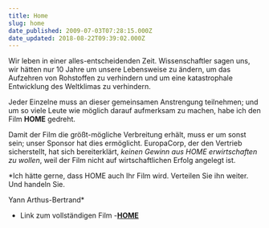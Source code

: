 ```yaml
---
title: Home
slug: home
date_published: 2009-07-03T07:28:15.000Z
date_updated: 2018-08-22T09:39:02.000Z
---
```


Wir leben in einer alles-entscheidenden Zeit. Wissenschaftler sagen uns, wir hätten nur 10 Jahre um unsere Lebensweise zu ändern, um das Aufzehren von Rohstoffen zu verhindern und um eine katastrophale Entwicklung des Weltklimas zu verhindern.

Jeder Einzelne muss an dieser gemeinsamen Anstrengung teilnehmen; und um so viele Leute wie möglich darauf aufmerksam zu machen, habe ich den Film **HOME** gedreht.

Damit der Film die größt-mögliche Verbreitung erhält, muss er um sonst sein; unser Sponsor hat dies ermöglicht. EuropaCorp, der den Vertrieb sicherstellt, hat sich bereiterklärt, *keinen Gewinn aus HOME erwirtschaften zu wollen*, weil der Film nicht auf wirtschaftlichen Erfolg angelegt ist.

*Ich hätte gerne, dass HOME auch Ihr Film wird. Verteilen Sie ihn weiter. Und handeln Sie.

Yann Arthus-Bertrand*

- Link zum vollständigen Film -**[HOME](http://www.youtube.com/watch?v=IbDmOt-vIL8)**
